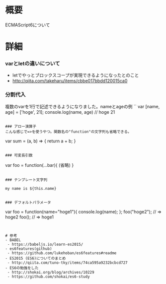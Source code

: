 # 概要
ECMAScript6について

# 詳細

### varとletの違いについて
- letでやっとブロックスコープが実現できるようになったとのこと
 - http://qiita.com/takeharu/items/cbbe017bbdd120015ca0

### 分割代入
複数のvarを1行で記述できるようになりました。nameとageの例
``
var [name, age] = ['hoge', 21];
console.log(name, age) // hoge 21
```

### アロー演算子
こんな感じで=>を使うやつ。関数名の"function"の文字列も省略できる。
```
var sum = (a, b) => {
   return a + b;
}
```

### 可変長引数
```
var foo = function(...bar){  (省略) }
```

### テンプレート文字列
```
`my name is ${this.name}`
```

### デフォルトパラメータ
```
var foo = function(name="hoge1"){ console.log(name); };
foo("hoge2");   // => hoge2
foo();          // => hoge1
```


# 参考
- BABEL
 - https://babeljs.io/learn-es2015/
- es6features(github)
 - https://github.com/lukehoban/es6features#readme
- ES2015 (ES6)についてのまとめ
 - http://qiita.com/tuno-tky/items/74ca595a9232bcbcd727
- ES6の勉強をした
 - http://shokai.org/blog/archives/10229
 - https://github.com/shokai/es6-study
